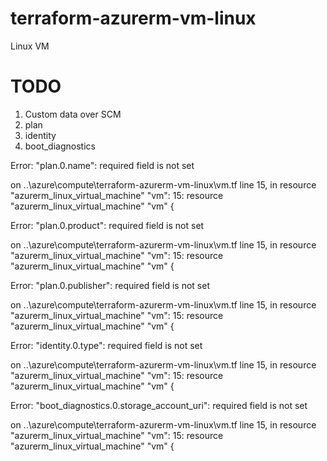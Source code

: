 # terraform-azurerm-vm-linux

Linux VM

# TODO
1. Custom data over SCM
2. plan
3. identity
4. boot_diagnostics



Error: "plan.0.name": required field is not set

  on ..\azure\compute\terraform-azurerm-vm-linux\vm.tf line 15, in resource "azurerm_linux_virtual_machine" "vm":
  15: resource "azurerm_linux_virtual_machine" "vm" {



Error: "plan.0.product": required field is not set

  on ..\azure\compute\terraform-azurerm-vm-linux\vm.tf line 15, in resource "azurerm_linux_virtual_machine" "vm":
  15: resource "azurerm_linux_virtual_machine" "vm" {



Error: "plan.0.publisher": required field is not set

  on ..\azure\compute\terraform-azurerm-vm-linux\vm.tf line 15, in resource "azurerm_linux_virtual_machine" "vm":
  15: resource "azurerm_linux_virtual_machine" "vm" {



Error: "identity.0.type": required field is not set

  on ..\azure\compute\terraform-azurerm-vm-linux\vm.tf line 15, in resource "azurerm_linux_virtual_machine" "vm":
  15: resource "azurerm_linux_virtual_machine" "vm" {



Error: "boot_diagnostics.0.storage_account_uri": required field is not set

  on ..\azure\compute\terraform-azurerm-vm-linux\vm.tf line 15, in resource "azurerm_linux_virtual_machine" "vm":
  15: resource "azurerm_linux_virtual_machine" "vm" {

